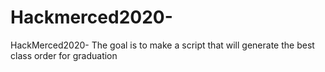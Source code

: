 # Hackmerced2020-
HackMerced2020- The goal is to make a script that will generate the best class order for graduation

